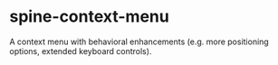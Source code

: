 # spine-context-menu
A context menu with behavioral enhancements (e.g. more positioning options, extended keyboard controls).
